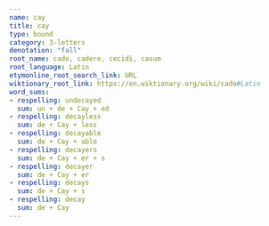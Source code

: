 ```yaml
---
name: cay
title: cay
type: bound
category: 3-letters
denotation: "fall"
root_name: cado, cadere, cecidi, casum
root_language: Latin
etymonline_root_search_link: URL
wiktionary_root_link: https://en.wiktionary.org/wiki/cado#Latin
word_sums:
- respelling: undecayed
  sum: un + de + Cay + ed
- respelling: decayless
  sum: de + Cay + less
- respelling: decayable
  sum: de + Cay + able
- respelling: decayers
  sum: de + Cay + er + s
- respelling: decayer
  sum: de + Cay + er
- respelling: decays
  sum: de + Cay + s
- respelling: decay
  sum: de + Cay
---
```

